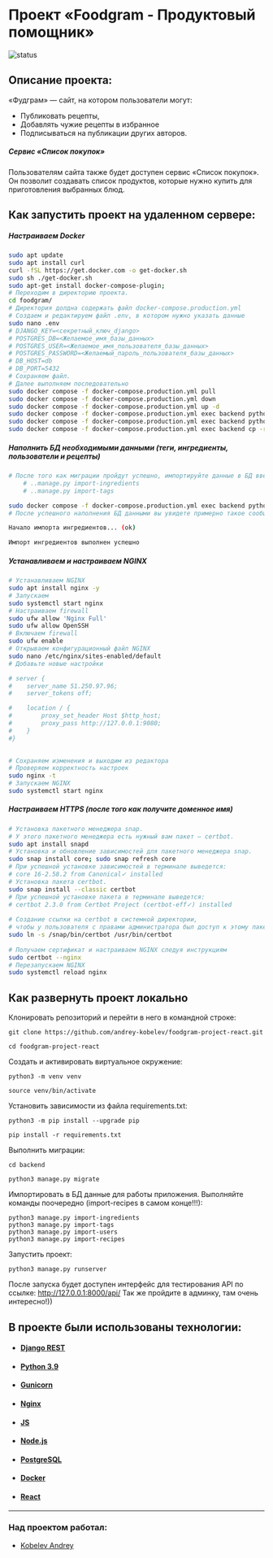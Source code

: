 #  Проект «Foodgram - Продуктовый помощник»

![status](https://github.com/andrey-kobelev/foodgram-project-react/actions/workflows/main.yml/badge.svg)
  
## Описание проекта:  
  
«Фудграм» — сайт, на котором пользователи могут:
- Публиковать рецепты,
- Добавлять чужие рецепты в избранное
- Подписываться на публикации других авторов. 

##### Сервис «Список покупок»
Пользователям сайта также будет доступен сервис «Список покупок». Он позволит создавать список продуктов, которые нужно купить для приготовления выбранных блюд.
  

## Как запустить проект на удаленном сервере:  
##### Настраиваем Docker

```bash
sudo apt update  
sudo apt install curl  
curl -fSL https://get.docker.com -o get-docker.sh  
sudo sh ./get-docker.sh  
sudo apt-get install docker-compose-plugin;  
# Переходим в директорию проекта.  
cd foodgram/
# Директория долдна содержать файл docker-compose.production.yml
# Создаем и редактируем файл .env, в котором нужно указать данные  
sudo nano .env  
# DJANGO_KEY=<секретный_ключ_django>
# POSTGRES_DB=<Желаемое_имя_базы_данных>  
# POSTGRES_USER=<Желаемое_имя_пользователя_базы_данных>  
# POSTGRES_PASSWORD=<Желаемый_пароль_пользователя_базы_данных>  
# DB_HOST=db  
# DB_PORT=5432  
# Сохраняем файл.
# Далее выполняем последовательно  
sudo docker compose -f docker-compose.production.yml pull  
sudo docker compose -f docker-compose.production.yml down  
sudo docker compose -f docker-compose.production.yml up -d  
sudo docker compose -f docker-compose.production.yml exec backend python manage.py migrate  
sudo docker compose -f docker-compose.production.yml exec backend python manage.py collectstatic  
sudo docker compose -f docker-compose.production.yml exec backend cp -r /app/collect_static/. /static_backend/static/ 
```  

##### Наполнить БД необходимыми данными (теги, ингредиенты, пользователи и рецепты)

```bash
# После того как миграции пройдут успешно, импортируйте данные в БД введя команды (import-recipes в самом конце!!!):
	# ..manage.py import-ingredients
	# ..manage.py import-tags

sudo docker compose -f docker-compose.production.yml exec backend python manage.py import-ingredients
# После успешного наполнения БД данными вы увидете примерно такое сообщение:

Начало импорта ингредиентов... (ok)

Импорт ингредиентов выполнен успешно
```

##### Устанавливаем и настраиваем NGINX  
  
```bash  
# Устанавливаем NGINX  
sudo apt install nginx -y  
# Запускаем  
sudo systemctl start nginx  
# Настраиваем firewall  
sudo ufw allow 'Nginx Full'  
sudo ufw allow OpenSSH  
# Включаем firewall  
sudo ufw enable  
# Открываем конфигурационный файл NGINX  
sudo nano /etc/nginx/sites-enabled/default  
# Добавьте новые настройки  

# server {
#    server_name 51.250.97.96;
#    server_tokens off;

#    location / {
#        proxy_set_header Host $http_host;
#        proxy_pass http://127.0.0.1:9080;
#    }
#}

  
# Сохраняем изменения и выходим из редактора  
# Проверяем корректность настроек  
sudo nginx -t  
# Запускаем NGINX  
sudo systemctl start nginx  
```  

##### Настраиваем HTTPS  (после того как получите доменное имя)
  
```bash  
# Установка пакетного менеджера snap.  
# У этого пакетного менеджера есть нужный вам пакет — certbot.  
sudo apt install snapd  
# Установка и обновление зависимостей для пакетного менеджера snap.  
sudo snap install core; sudo snap refresh core  
# При успешной установке зависимостей в терминале выведется:  
# core 16-2.58.2 from Canonical✓ installed   
# Установка пакета certbot.  
sudo snap install --classic certbot  
# При успешной установке пакета в терминале выведется:  
# certbot 2.3.0 from Certbot Project (certbot-eff✓) installed  
  
# Создание ссылки на certbot в системной директории,  
# чтобы у пользователя с правами администратора был доступ к этому пакету.  
sudo ln -s /snap/bin/certbot /usr/bin/certbot  
  
# Получаем сертификат и настраиваем NGINX следуя инструкциям  
sudo certbot --nginx  
# Перезапускаем NGINX  
sudo systemctl reload nginx  
```  

## Как развернуть проект локально

Клонировать репозиторий и перейти в него в командной строке:    
    
```  
git clone https://github.com/andrey-kobelev/foodgram-project-react.git  
```    
    
```  
cd foodgram-project-react 
```    
    
Cоздать и активировать виртуальное окружение:    
    
```  
python3 -m venv venv  
```    
    
```  
source venv/bin/activate  
```    
    
Установить зависимости из файла requirements.txt:    
    
```  
python3 -m pip install --upgrade pip  
```    
    
```  
pip install -r requirements.txt
```    
    
Выполнить миграции:    

```  
cd backend
``` 
    
```  
python3 manage.py migrate 
```  

Импортировать в БД данные для работы приложения. Выполняйте команды поочередно (import-recipes в самом конце!!!):

```
python3 manage.py import-ingredients
python3 manage.py import-tags
python3 manage.py import-users
python3 manage.py import-recipes
```
    
Запустить проект:    
    
```  
python3 manage.py runserver  
```    

После запуска будет доступен интерфейс для тестирования API по ссылке: http://127.0.0.1:8000/api/
Так же пройдите в админку, там очень интересно!))

## В проекте были использованы технологии:  
* #### [Django REST](https://www.django-rest-framework.org/)  
* #### [ Python 3.9](https://www.python.org/downloads/release/python-390/)
* #### [Gunicorn](https://gunicorn.org/)
* #### [Nginx](https://www.nginx.com/)
* #### [JS]()
* #### [Node.js](https://nodejs.org/en)
* #### [PostgreSQL](https://www.postgresql.org/)
* #### [Docker](https://www.docker.com/)
* #### [React](https://ru.legacy.reactjs.org/)
---  
### Над проектом работал:  
* [Kobelev Andrey](https://github.com/andrey-kobelev)
